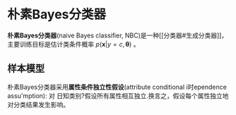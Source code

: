 # 朴素Bayes分类器

**朴素Bayes分类器**(naive Bayes classifier, NBC)是一种[[分类器#生成分类器]]，主要训练目标是估计类条件概率 $p(\boldsymbol{x}|y=c,\boldsymbol{\theta})$ 。

## 样本模型



朴素Bayes分类器采用**属性条件独立性假设**(attribute conditional i时ependence assu'mption): 对
日知类别?假设所有属性相互独立.换言之，假设每个属性独立地对分类结果发生影响。